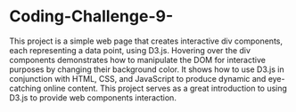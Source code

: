 # Coding-Challenge-9-

This project is a simple web page that creates interactive div components, each representing a data point, using D3.js. Hovering over the div components demonstrates how to manipulate the DOM for interactive purposes by changing their background color. It shows how to use D3.js in conjunction with HTML, CSS, and JavaScript to produce dynamic and eye-catching online content. This project serves as a great introduction to using D3.js to provide web components interaction. 
